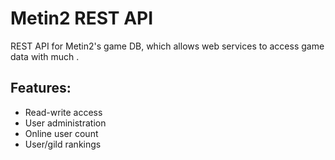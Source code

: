 # Metin2 REST API
REST API for Metin2's game DB, which allows web services to access game data with much .

## Features:
* Read-write access
* User administration
* Online user count
* User/gild rankings
